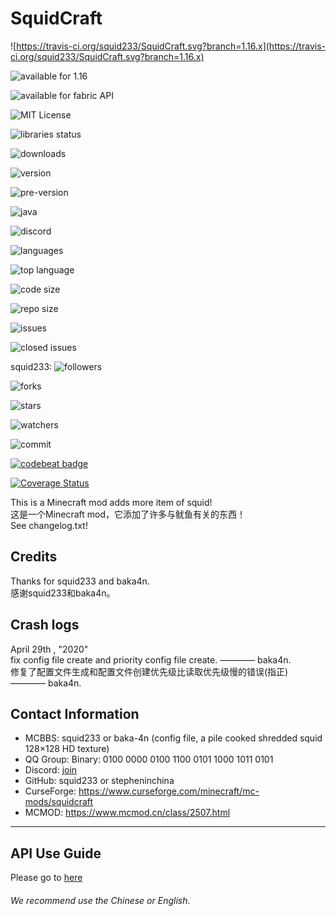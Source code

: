 # SquidCraft

![https://travis-ci.org/squid233/SquidCraft.svg?branch=1.16.x](https://travis-ci.org/squid233/SquidCraft.svg?branch=1.16.x)

![available for 1.16](https://img.shields.io/badge/available%20for-1.15.2%201.16.1-brightgreen)

![available for fabric API](https://img.shields.io/badge/available%20for-fabric%20API-brightgreen)

![MIT License](https://img.shields.io/github/license/squid233/SquidCraft)

![libraries status](https://img.shields.io/librariesio/github/FabricMC/Fabric)

![downloads](https://img.shields.io/github/downloads/squid233/SquidCraft/total)

![version](https://img.shields.io/github/v/release/squid233/SquidCraft)

![pre-version](https://img.shields.io/github/v/release/squid233/SquidCraft?include_prereleases)

![java](https://img.shields.io/badge/language-java-darkred)

![discord](https://img.shields.io/discord/699898538112450651)

![languages](https://img.shields.io/github/languages/count/squid233/SquidCraft)

![top language](https://img.shields.io/github/languages/top/squid233/SquidCraft)

![code size](https://img.shields.io/github/languages/code-size/squid233/SquidCraft)

![repo size](https://img.shields.io/github/repo-size/squid233/SquidCraft)

![issues](https://img.shields.io/github/issues-raw/squid233/SquidCraft)

![closed issues](https://img.shields.io/github/issues-closed-raw/squid233/SquidCraft)

squid233: ![followers](https://img.shields.io/github/followers/squid233?label=Follow&style=social)

![forks](https://img.shields.io/github/forks/squid233/SquidCraft?label=Fork&style=social)

![stars](https://img.shields.io/github/stars/squid233/SquidCraft?style=social)

![watchers](https://img.shields.io/github/watchers/squid233/SquidCraft?label=watch&style=social)

![commit](https://img.shields.io/github/commit-activity/y/squid233/SquidCraft)

[![codebeat badge](https://codebeat.co/badges/73919031-7edc-4f76-bf1f-4787a13e34df)](https://codebeat.co/projects/github-com-squid233-squidcraft-1-16-x)

[![Coverage Status](https://coveralls.io/repos/github/squid233/SquidCraft/badge.svg)](https://coveralls.io/github/squid233/SquidCraft)

This is a Minecraft mod adds more item of squid!  
这是一个Minecraft mod，它添加了许多与鱿鱼有关的东西！  
See changelog.txt!

## Credits

Thanks for squid233 and baka4n.  
感谢squid233和baka4n。

## Crash logs

April 29th , "2020"  
fix config file create and priority config file create. ———— baka4n.  
修复了配置文件生成和配置文件创建优先级比读取优先级慢的错误(指正) ———— baka4n.  

## Contact Information

- MCBBS: squid233 or baka-4n (config file, a pile cooked shredded squid 128×128 HD texture)
- QQ Group: Binary: 0100 0000 0100 1100 0101 1000 1011 0101
- Discord: [join](https://discord.gg/yDrFqRU)
- GitHub: squid233 or stepheninchina
- CurseForge: https://www.curseforge.com/minecraft/mc-mods/squidcraft 
- MCMOD:  https://www.mcmod.cn/class/2507.html
---

## API Use Guide
Please go to [here](https://scope-tech.github.io/squidcraft/api-use-guide)

###### We recommend use the Chinese or English.
